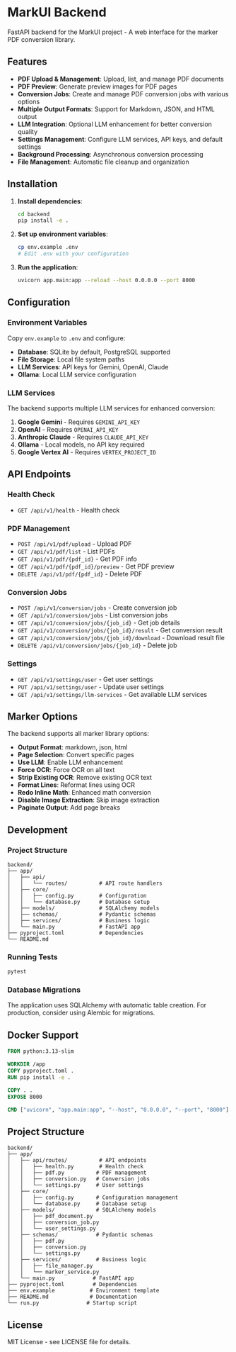 # MarkUI Backend

FastAPI backend for the MarkUI project - A web interface for the marker PDF conversion library.

## Features

- **PDF Upload & Management**: Upload, list, and manage PDF documents
- **PDF Preview**: Generate preview images for PDF pages
- **Conversion Jobs**: Create and manage PDF conversion jobs with various options
- **Multiple Output Formats**: Support for Markdown, JSON, and HTML output
- **LLM Integration**: Optional LLM enhancement for better conversion quality
- **Settings Management**: Configure LLM services, API keys, and default settings
- **Background Processing**: Asynchronous conversion processing
- **File Management**: Automatic file cleanup and organization

## Installation

1. **Install dependencies**:
   ```bash
   cd backend
   pip install -e .
   ```

2. **Set up environment variables**:
   ```bash
   cp env.example .env
   # Edit .env with your configuration
   ```

3. **Run the application**:
   ```bash
   uvicorn app.main:app --reload --host 0.0.0.0 --port 8000
   ```

## Configuration

### Environment Variables

Copy `env.example` to `.env` and configure:

- **Database**: SQLite by default, PostgreSQL supported
- **File Storage**: Local file system paths
- **LLM Services**: API keys for Gemini, OpenAI, Claude
- **Ollama**: Local LLM service configuration

### LLM Services

The backend supports multiple LLM services for enhanced conversion:

1. **Google Gemini** - Requires `GEMINI_API_KEY`
2. **OpenAI** - Requires `OPENAI_API_KEY`
3. **Anthropic Claude** - Requires `CLAUDE_API_KEY`
4. **Ollama** - Local models, no API key required
5. **Google Vertex AI** - Requires `VERTEX_PROJECT_ID`

## API Endpoints

### Health Check
- `GET /api/v1/health` - Health check

### PDF Management
- `POST /api/v1/pdf/upload` - Upload PDF
- `GET /api/v1/pdf/list` - List PDFs
- `GET /api/v1/pdf/{pdf_id}` - Get PDF info
- `GET /api/v1/pdf/{pdf_id}/preview` - Get PDF preview
- `DELETE /api/v1/pdf/{pdf_id}` - Delete PDF

### Conversion Jobs
- `POST /api/v1/conversion/jobs` - Create conversion job
- `GET /api/v1/conversion/jobs` - List conversion jobs
- `GET /api/v1/conversion/jobs/{job_id}` - Get job details
- `GET /api/v1/conversion/jobs/{job_id}/result` - Get conversion result
- `GET /api/v1/conversion/jobs/{job_id}/download` - Download result file
- `DELETE /api/v1/conversion/jobs/{job_id}` - Delete job

### Settings
- `GET /api/v1/settings/user` - Get user settings
- `PUT /api/v1/settings/user` - Update user settings
- `GET /api/v1/settings/llm-services` - Get available LLM services

## Marker Options

The backend supports all marker library options:

- **Output Format**: markdown, json, html
- **Page Selection**: Convert specific pages
- **Use LLM**: Enable LLM enhancement
- **Force OCR**: Force OCR on all text
- **Strip Existing OCR**: Remove existing OCR text
- **Format Lines**: Reformat lines using OCR
- **Redo Inline Math**: Enhanced math conversion
- **Disable Image Extraction**: Skip image extraction
- **Paginate Output**: Add page breaks

## Development

### Project Structure

```
backend/
├── app/
│   ├── api/
│   │   └── routes/          # API route handlers
│   ├── core/
│   │   ├── config.py        # Configuration
│   │   └── database.py      # Database setup
│   ├── models/              # SQLAlchemy models
│   ├── schemas/             # Pydantic schemas
│   ├── services/            # Business logic
│   └── main.py              # FastAPI app
├── pyproject.toml           # Dependencies
└── README.md
```

### Running Tests

```bash
pytest
```

### Database Migrations

The application uses SQLAlchemy with automatic table creation. For production, consider using Alembic for migrations.

## Docker Support

```dockerfile
FROM python:3.13-slim

WORKDIR /app
COPY pyproject.toml .
RUN pip install -e .

COPY . .
EXPOSE 8000

CMD ["uvicorn", "app.main:app", "--host", "0.0.0.0", "--port", "8000"]
```


## Project Structure

```
backend/
├── app/
│   ├── api/routes/          # API endpoints
│   │   ├── health.py        # Health check
│   │   ├── pdf.py          # PDF management
│   │   ├── conversion.py   # Conversion jobs
│   │   └── settings.py     # User settings
│   ├── core/
│   │   ├── config.py       # Configuration management
│   │   └── database.py     # Database setup
│   ├── models/             # SQLAlchemy models
│   │   ├── pdf_document.py
│   │   ├── conversion_job.py
│   │   └── user_settings.py
│   ├── schemas/            # Pydantic schemas
│   │   ├── pdf.py
│   │   ├── conversion.py
│   │   └── settings.py
│   ├── services/           # Business logic
│   │   ├── file_manager.py
│   │   └── marker_service.py
│   └── main.py            # FastAPI app
├── pyproject.toml         # Dependencies
├── env.example           # Environment template
├── README.md             # Documentation
└── run.py               # Startup script
```

## License

MIT License - see LICENSE file for details. 